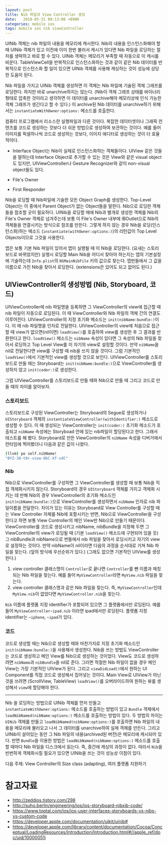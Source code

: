 ```yaml
---
layout: post
title: Nib 파일과 View Controller 생성
date:   2018-05-31 00:13:06 +0900
categories: mobile ios
tags: mobile ios nib viewController
---
```


UINib 객체는 nib 파일의 내용을 메모리에 캐시한다. Nib의 내용을 인스턴스화해야 할 때 UINib 객체가 있고 이전에 이미 한번 불러서 캐시가 있다면 Nib 파일을 로딩하는 절차를 생략하고 바로 할 수 있다. UINib 객체는 메모리가 부족할 때 자동으로 이 캐시를 비운다. 
TableViewCell을 반복적으로 인스턴스화하는 것과 같이 같은 Nib 데이터를 반복적으로 인스턴스화 할 일이 있으면 UINib 객체를 사용해 캐싱하는 것이 성능에 상당한 도움이 된다.

Nib 파일을 가지고 UINib 객체를 생성하면 이 객체는 Nib 파일에 기술된 객체 그래프를 로딩한다. 하지만 바로 unarchive하지는 않는다. (Nib이 객체 그래프 상태를 바이너리 형태로 압축한 것이라고 생각하면 이 데이터를 unarchive해야 메모리상에 인식 가능한 객체 그래프가 생긴다고 할 수 있다.) 이 archive된 Nib 데이터를 unarchive하기 위해서는 `instantiateWithOwner:options:` 메소드를 호출한다. 


컴퓨터 프로그램에서 리소스란 실행파일과 다른 것이다. 복잡한 데이터셋이나 그래픽 컨텐츠를 코드로 생성하는 것보다 더 쉬운 방법으로 생성하여 보관하는 것이다. 예를 들어 이미지를 픽셀하나씩 코드로 생성하는 것보다, 이미지 에디터로 생성하는 것이 더 효율적이다.

* Interface Object는 Nib이 실제로 인스턴스화하는 객체들이다. UIView 같은 것들을 말하는데 Interface Object로 추가할 수 있는 것은 View와 같은 visual object도 있지만, UIViewController나 Gesture Recognizer와 같이 non-visual object들도 있다.

* File's Owner
* First Responder

Nib을 로딩할 때 Nib파일에 기술한 모든 Object Graph를 생성한다. Top-Level Object는 이 중에서 Parent Object가 없는 Object들을 말한다. Nib으로 로딩한 객체들을 참조할 곳이 필요하다. UINib을 로딩할 때에 Nib과 별개로 생성한 객체를 Nib의 File's Owner 객체로 넘겨주는데 보통 이 File's Owner 내부에 IBOutlet으로 Nib의 객체들을 연결시키는 방식으로 참조를 만든다. 그렇게 하지 않는 경우 Nib을 로딩(인스턴스화)하는 메소드 (`instantiate(withOwner:options:)`)의 리턴값이 Top Level Objects이므로 그것을 사용한다.

앱은 보통 기본 Nib 파일이 있어서 앱이 실행될 때 이 Nib을 로딩한다. (요새는 스토리보드로 바뀌었지만) 실행시 로딩할 Main Nib을 어디서 찾아야 하는지는 앱의 기본설정에 기술하는데 `Info.plist`의 `NSMainNibFile` 키의 값으로 찾는다. 앱번들에서 그 값을 이름으로 가진 Nib을 찾아서 로딩한다. (extensions은 있어도 되고 없어도 된다.)

## UIViewController의 생성방법 (Nib, Storyboard, 코드)
UIViewController에 nib 파일명을 등록하면 그 ViewController의 view에 접근할 때 nib 파일이 자동으로 로딩된다. 이 때 ViewController와 Nib 파일의 객체 간의 연결도 이루어진다. UIViewController의 지정 초기화 메소드는 `init(nibName:bundle:)`이다. 이 때 nib 파일명을 인자로 전달한다. 
UIViewController의 view에 처음으로 접근할 때 view가 없으면(nil이면) `loadView()`를 호출하여 view를 생성한 후 그 결과를 반환한다고 한다. `loadView()` 메소드는 `nibName` 속성이 있다면 그 속성의 Nib 파일을 찾아서 로딩하고 Top Level View를 이 자기의 view로 설정할 것이다. 만약 `nibName`을 nil로 전달한다면 view를 구성할 때 nib을 쓰지 않을 것이다. 그럼 기본적인 `loadView()`에서 기본적인 view를 생성할 것으로 보인다.
UIViewController를 스토리보드로 만들 때는 Storyboard는 `init(nibName:bundle:)`으로 ViewController를 생성하지 않고 `init(coder:)`로 생성한다.

그럼 UIViewController를 스토리보드로 만들 때와 Nib으로 만들 때 그리고 코드로 만들 때의 차이를 알아보자.

### 스토리보드
스토리보드로 구성된 ViewController는 Storyboard의 Segue로 생성하거나 `UIStoryboard` 객체의 `instantiateViewController(withIdentifier:)` 메소드로 생성할 수 있다. 이 때 생성되는 ViewController는 `init(coder:)` 초기화 메소드가 호출되고 `nibName` 속성에는 Storyboad 안에 있는 nib파일이 할당된다고 한다. 그래서 테스트를 해 봤다. Storyboard로 만든 ViewController의 `nibName` 속성을 디버거에서 런타임에 찍어봤더니 다음과 같은 값이 나왔다.

```sh
(llvm) po self.nibName!
"BYZ-38-t0r-view-8bC-Xf-vdC"
```

### Nib
Nib으로 ViewController를 구성하면 그 ViewController를 생성할 때 보통 Nib을 직접 객체화시키지 않는다. Storyboard의 경우 `UIStoryboard` 객체를 가지고 객체화 시키는 데 반해 Nib의 경우 ViewController의 초기화 메소드인 `init(nibName:bundle:)`으로 ViewController를 생성하면서 `nibName` 인자로 nib 파일이름을 전달한다. 차이가 있는 이유는 Storyboard로 View Controller를 구성할 때는 View Controller 자체를 Nib에 포함시키는 반면, Nib으로 ViewController을 구성한다고 하면 보통 View Controller의 메인 View만 Nib으로 만들기 때문이다. ViewController를 코드로 생성시키고 nibName, nibBundle을 지정해 두면 그 ViewController의 view가 로딩될 때 (기본 `loadView()` 메소드에 구현되어 있을 듯) 그 nibBundle과 nibName으로 번들에서 nib 파일을 찾아서 로딩시키고 자기의 view로 설정하는 것이다. 만약 nibName이 nil이라면 다음의 과정을 순서대로 거쳐 Nib 파일을 찾는다. (앞의 방식에 우선순위가 있다.) (그래도 없으면 기본적인 UIView를 생성한다.)

1. view controller 클래스명이 `Controller`로 끝나면 `Controller`를 뺀 이름과 매칭되는 Nib 파일을 찾는다. 예를 들어 `MyViewController`라면 `MyView.nib` 파일을 찾는다.
2. view controller 클래스명과 같은 Nib 파일을 찾는다. 즉, `MyViewController`인데 `MyView.nib`이 없었다면 `MyViewController.nib`을 찾는다.

`Nib` 이름에 플랫폼 지정 identifier가 포함되어 있으면 그 플랫폼에서만 로딩된다. 
예를 들어 `MyViewController~ipad.nib` 이라면 ipad에서만 로딩된다. 플랫폼 지정 identifier는 `~iphone`, `~ipad`가 있다.

### 코드
코드로 생성할 때는 Nib으로 생성할 때와 마찬가지로 지정 초기화 메소드인 `init(nibName:bundle:)`을 사용해서 생성한다. Nib을 쓰는 방법도 ViewController는 코드로 생성하고 메인 View를 Nib으로 생성하는 것이었다. View도 코드로 생성하려면 `nibName`과 `nibBundle`을 nil로 준다. 그러면 적절한 Nib 파일이 없을 경우 메인 View는 가장 기본적인 UIView가 된다. 그리고 `viewDidLoad()`에서 원하는 UI Component를 직접 코드로 생성해서 집어넣는 것이다. Main View로 UIView가 아닌 것을 쓰려면 (ScrollView, TableView) `loadView()`를 오버라이드하여 원하는 뷰를 생성해서 `view`에 할당해야 한다.

---
Nib 을 로딩하는 방법으로 UINib 객체를 먼저 만들고 `instantiateWithOwner:options:` 메소드를 호출하는 방법이 있고 `Bundle` 객체에서 `loadNibNamed(nibName:options:)` 메소드를 호출하는 방법이 있다. 두 방법의 차이는 `UINib` 객체를 만들고 `loadNibNamed(nibName:options:)`를 호출하면 Nib 파일의 내용을 메모리에 불러오고 나서 그 데이터를 unarchive하여 실제 객체를 만든다. 그리고 UINib이 살아있는 동안 그 Nib 파일의 내용(archived된 버전)은 메모리에 캐시되어 있다. 반면 `Bundle`을 이용한 방법은 `loadNibNamed(nibName:options:)` 메소드를 호출할 때마다 Nib 파일을 디스크에서 읽는다. 즉, 중간에 캐싱의 과정이 없다. 따라서 `Nib`을 빈번하게 객체화시킬 필요가 있으면 UINib을 쓰는 것이 성능상 이점이 있다.

다음 주제: View Controller의 Size class (adapting), 여러 플랫폼 지원하기

# 참고자료
* http://zeddios.tistory.com/298
* http://suho.berlin/engineering/ios/ios-storyboard-nibxib-code/
* https://www.toptal.com/ios/ios-user-interfaces-storyboards-vs-nibs-vs-custom-code
* https://developer.apple.com/documentation/uikit/uinib#
* https://developer.apple.com/library/content/documentation/Cocoa/Conceptual/LoadingResources/Introduction/Introduction.html#//apple_ref/doc/uid/10000051i

